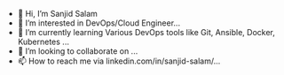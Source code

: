 - 👋 Hi, I’m Sanjid Salam
- 👀 I’m interested in DevOps/Cloud Engineer...
- 🌱 I’m currently learning Various DevOps tools like Git, Ansible, Docker, Kubernetes ...
- 💞️ I’m looking to collaborate on ...
- 📫 How to reach me via linkedin.com/in/sanjid-salam/...

<!---
getsan4u/getsan4u is a ✨ special ✨ repository because its `README.md` (this file) appears on your GitHub profile.
You can click the Preview link to take a look at your changes.
--->
